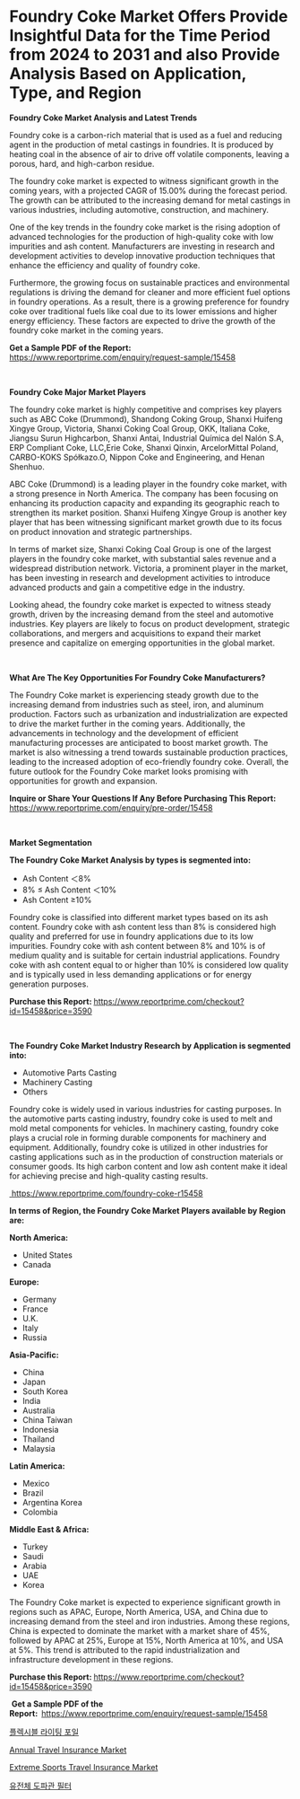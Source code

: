 <p><h1>Foundry Coke Market Offers Provide Insightful Data for the Time Period from 2024 to 2031 and also Provide Analysis Based on Application, Type, and Region</h1></p><p><strong>Foundry Coke Market Analysis and Latest Trends</strong></p>
<p><p>Foundry coke is a carbon-rich material that is used as a fuel and reducing agent in the production of metal castings in foundries. It is produced by heating coal in the absence of air to drive off volatile components, leaving a porous, hard, and high-carbon residue.</p><p>The foundry coke market is expected to witness significant growth in the coming years, with a projected CAGR of 15.00% during the forecast period. The growth can be attributed to the increasing demand for metal castings in various industries, including automotive, construction, and machinery.</p><p>One of the key trends in the foundry coke market is the rising adoption of advanced technologies for the production of high-quality coke with low impurities and ash content. Manufacturers are investing in research and development activities to develop innovative production techniques that enhance the efficiency and quality of foundry coke.</p><p>Furthermore, the growing focus on sustainable practices and environmental regulations is driving the demand for cleaner and more efficient fuel options in foundry operations. As a result, there is a growing preference for foundry coke over traditional fuels like coal due to its lower emissions and higher energy efficiency. These factors are expected to drive the growth of the foundry coke market in the coming years.</p></p>
<p><strong>Get a Sample PDF of the Report:&nbsp;</strong> <a href="https://www.reportprime.com/enquiry/request-sample/15458">https://www.reportprime.com/enquiry/request-sample/15458</a></p>
<p>&nbsp;</p>
<p><strong>Foundry Coke Major Market Players</strong></p>
<p><p>The foundry coke market is highly competitive and comprises key players such as ABC Coke (Drummond), Shandong Coking Group, Shanxi Huifeng Xingye Group, Victoria, Shanxi Coking Coal Group, OKK, Italiana Coke, Jiangsu Surun Highcarbon, Shanxi Antai, Industrial Química del Nalón S.A, ERP Compliant Coke, LLC,Erie Coke, Shanxi Qinxin, ArcelorMittal Poland, CARBO-KOKS Spółkazo.O, Nippon Coke and Engineering, and Henan Shenhuo.</p><p>ABC Coke (Drummond) is a leading player in the foundry coke market, with a strong presence in North America. The company has been focusing on enhancing its production capacity and expanding its geographic reach to strengthen its market position. Shanxi Huifeng Xingye Group is another key player that has been witnessing significant market growth due to its focus on product innovation and strategic partnerships.</p><p>In terms of market size, Shanxi Coking Coal Group is one of the largest players in the foundry coke market, with substantial sales revenue and a widespread distribution network. Victoria, a prominent player in the market, has been investing in research and development activities to introduce advanced products and gain a competitive edge in the industry.</p><p>Looking ahead, the foundry coke market is expected to witness steady growth, driven by the increasing demand from the steel and automotive industries. Key players are likely to focus on product development, strategic collaborations, and mergers and acquisitions to expand their market presence and capitalize on emerging opportunities in the global market.</p></p>
<p>&nbsp;</p>
<p><strong>What Are The Key Opportunities For Foundry Coke Manufacturers?</strong></p>
<p><p>The Foundry Coke market is experiencing steady growth due to the increasing demand from industries such as steel, iron, and aluminum production. Factors such as urbanization and industrialization are expected to drive the market further in the coming years. Additionally, the advancements in technology and the development of efficient manufacturing processes are anticipated to boost market growth. The market is also witnessing a trend towards sustainable production practices, leading to the increased adoption of eco-friendly foundry coke. Overall, the future outlook for the Foundry Coke market looks promising with opportunities for growth and expansion.</p></p>
<p><strong>Inquire or Share Your Questions If Any Before Purchasing This Report:</strong> <a href="https://www.reportprime.com/enquiry/pre-order/15458">https://www.reportprime.com/enquiry/pre-order/15458</a></p>
<p>&nbsp;</p>
<p><strong>Market Segmentation</strong></p>
<p><strong>The Foundry Coke Market Analysis by types is segmented into:</strong></p>
<p><ul><li>Ash Content ＜8%</li><li>8% ≤ Ash Content ＜10%</li><li>Ash Content ≥10%</li></ul></p>
<p><p>Foundry coke is classified into different market types based on its ash content. Foundry coke with ash content less than 8% is considered high quality and preferred for use in foundry applications due to its low impurities. Foundry coke with ash content between 8% and 10% is of medium quality and is suitable for certain industrial applications. Foundry coke with ash content equal to or higher than 10% is considered low quality and is typically used in less demanding applications or for energy generation purposes.</p></p>
<p><strong>Purchase this Report:&nbsp;</strong><a href="https://www.reportprime.com/checkout?id=15458&price=3590">https://www.reportprime.com/checkout?id=15458&price=3590</a></p>
<p>&nbsp;</p>
<p><strong>The Foundry Coke Market Industry Research by Application is segmented into:</strong></p>
<p><ul><li>Automotive Parts Casting</li><li>Machinery Casting</li><li>Others</li></ul></p>
<p><p>Foundry coke is widely used in various industries for casting purposes. In the automotive parts casting industry, foundry coke is used to melt and mold metal components for vehicles. In machinery casting, foundry coke plays a crucial role in forming durable components for machinery and equipment. Additionally, foundry coke is utilized in other industries for casting applications such as in the production of construction materials or consumer goods. Its high carbon content and low ash content make it ideal for achieving precise and high-quality casting results.</p></p>
<p><a href="https://www.reportprime.com/foundry-coke-r15458">&nbsp;https://www.reportprime.com/foundry-coke-r15458</a></p>
<p><strong>In terms of Region, the Foundry Coke Market Players available by Region are:</strong></p>
<p>
    <p> <strong> North America: </strong>
        <ul>
            <li>United States</li>
            <li>Canada</li>
        </ul>
        </p> 
    <p> <strong> Europe: </strong>
        <ul>
            <li>Germany</li>
            <li>France</li>
            <li>U.K.</li>
            <li>Italy</li>
            <li>Russia</li>
        </ul>
        </p> 
    <p> <strong> Asia-Pacific: </strong>
        <ul>
            <li>China</li>
            <li>Japan</li>
            <li>South Korea</li>
            <li>India</li>
            <li>Australia</li>
            <li>China Taiwan</li>
            <li>Indonesia</li>
            <li>Thailand</li>
            <li>Malaysia</li>
        </ul>
        </p> 
    <p> <strong> Latin America: </strong>
        <ul>
            <li>Mexico</li>
            <li>Brazil</li>
            <li>Argentina Korea</li>
            <li>Colombia</li>
        </ul>
        </p> 
    <p> <strong> Middle East & Africa: </strong>
        <ul>
            <li>Turkey</li>
            <li>Saudi</li>
            <li>Arabia</li>
            <li>UAE</li>
            <li>Korea</li>
        </ul>
    </p>
    </p>
<p><p>The Foundry Coke market is expected to experience significant growth in regions such as APAC, Europe, North America, USA, and China due to increasing demand from the steel and iron industries. Among these regions, China is expected to dominate the market with a market share of 45%, followed by APAC at 25%, Europe at 15%, North America at 10%, and USA at 5%. This trend is attributed to the rapid industrialization and infrastructure development in these regions.</p></p>
<p><strong>Purchase this Report: </strong><a href="https://www.reportprime.com/checkout?id=15458&price=3590">https://www.reportprime.com/checkout?id=15458&price=3590</a></p>
<p>&nbsp;<strong>Get a Sample PDF of the Report:&nbsp;&nbsp;</strong><a href="https://www.reportprime.com/enquiry/request-sample/15458">https://www.reportprime.com/enquiry/request-sample/15458</a></p>
<p><strong></strong></p>
<p><p><a href="https://github.com/vseigx30c9a1j/Market-Research-Report-List-3/blob/main/9699120123054.md">플렉시블 라이팅 포일</a></p><p><a href="https://github.com/kmtkihkn89/Market-Research-Report-List-1/blob/main/annual-travel-insurance-market.md">Annual Travel Insurance Market</a></p><p><a href="https://github.com/kimjmgeh81/Market-Research-Report-List-1/blob/main/extreme-sports-travel-insurance-market.md">Extreme Sports Travel Insurance Market</a></p><p><a href="https://github.com/WilburKihn5676/Market-Research-Report-List-2/blob/main/5905553123055.md">유전체 도파관 필터</a></p></p>